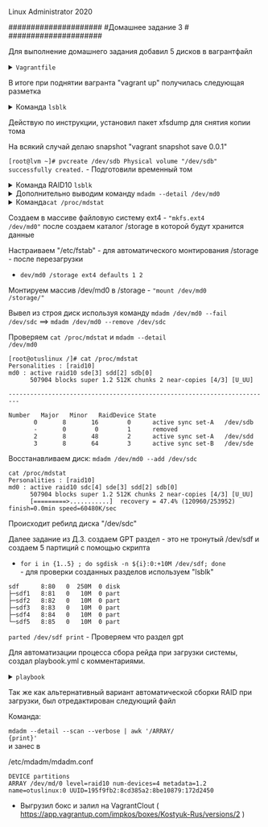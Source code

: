 Linux Administrator 2020

   #####################
   #Домашнее задание 3 #
   #####################

Для выполнение домашнего задания добавил 5 дисков в вагрантфайл

<details>
<summary><code>Vagrantfile</code></summary>

```
# -*- mode: ruby -*-
# vim: set ft=ruby :
home = ENV['HOME']
ENV["LC_ALL"] = "en_US.UTF-8"

MACHINES = {
  :lvm => {
        :box_name => "centos/7",
        :box_version => "1804.02",
        :ip_addr => '192.168.11.101',
    :disks => {
        :sata1 => {
            :dfile => home + '/VirtualBox VMs/sata1.vdi',
            :size => 10240,
            :port => 1
        },
        :sata2 => {
            :dfile => home + '/VirtualBox VMs/sata2.vdi',
            :size => 2048, # Megabytes
            :port => 2
        },
        :sata3 => {
            :dfile => home + '/VirtualBox VMs/sata3.vdi',
            :size => 1024, # Megabytes
            :port => 3
        },
        :sata4 => {
            :dfile => home + '/VirtualBox VMs/sata4.vdi',
            :size => 1024,
            :port => 4
        }
    }
  },
}

Vagrant.configure("2") do |config|

    config.vm.box_version = "1804.02"
    MACHINES.each do |boxname, boxconfig|
..
        config.vm.define boxname do |box|
..
            box.vm.box = boxconfig[:box_name]
            box.vm.host_name = boxname.to_s
..
            #box.vm.network "forwarded_port", guest: 3260, host: 3260+offset
..
            box.vm.network "private_network", ip: boxconfig[:ip_addr]
..
            box.vm.provider :virtualbox do |vb|
                    vb.customize ["modifyvm", :id, "--memory", "3256"]
                    needsController = false
            boxconfig[:disks].each do |dname, dconf|
                unless File.exist?(dconf[:dfile])
                  vb.customize ['createhd', '--filename', dconf[:dfile], '--variant', 'Fixed', '--size', dconf[:size]]
                                  needsController =  true
                            end
..
            end
                    if needsController == true
                       vb.customize ["storagectl", :id, "--name", "SATA", "--add", "sata" ]
                       boxconfig[:disks].each do |dname, dconf|
                           vb.customize ['storageattach', :id,  '--storagectl', 'SATA', '--port', dconf[:port], '--device', 0, '--type', 'hdd', '--medium', dconf[
                       end
                    end
            end

            box.vm.provision "ansible" do |ansible|
             ansible.compatibility_mode = "2.0"
               ansible.playbook = "playbook.yml"
       end

       end

    end                                                                                                                                                            
    end


```
</details>

  В итоге при поднятии вагранта "vagrant up" получилась следующая разметка



<details>
<summary>Команда <code>lsblk</code></summary>

```
[root@lvm ~]# lsblk
NAME                    MAJ:MIN RM  SIZE RO TYPE MOUNTPOINT
sda                       8:0    0   40G  0 disk 
├─sda1                    8:1    0    1M  0 part 
├─sda2                    8:2    0    1G  0 part /boot
└─sda3                    8:3    0   39G  0 part 
  ├─VolGroup00-LogVol00 253:0    0 37.5G  0 lvm  /
  └─VolGroup00-LogVol01 253:1    0  1.5G  0 lvm  [SWAP]
sdb                       8:16   0   10G  0 disk 
sdc                       8:32   0    2G  0 disk 
sdd                       8:48   0    1G  0 disk 
sde                       8:64   0    1G  0 disk 


```
</details>


Действую по инструкции, установил пакет xfsdump для снятия копии тома

На всякий случай делаю snapshot "vagrant snapshot save 0.0.1"


<code>[root@lvm ~]# pvcreate /dev/sdb
  Physical volume "/dev/sdb" successfully created.</code> - Подготовили временный том


<details>
<summary>Команда RAID10 <code>lsblk</code></summary>

```
[vagrant@otuslinux ~]$ lsblk
NAME   MAJ:MIN RM  SIZE RO TYPE   MOUNTPOINT
sda      8:0    0   40G  0 disk   
└─sda1   8:1    0   40G  0 part   /
 sdb      8:16   0  250M  0 disk   
 └─md0    9:0    0  496M  0 raid10 
 sdc      8:32   0  250M  0 disk   
 └─md0    9:0    0  496M  0 raid10 
 sdd      8:48   0  250M  0 disk   
 └─md0    9:0    0  496M  0 raid10 
 sde      8:64   0  250M  0 disk   
 └─md0    9:0    0  496M  0 raid10 
 sdf      8:80   0  250M  0 disk 
```
</details>

<details>
<summary>Дополнительно выводим команду <code>mdadm --detail /dev/md0</code></summary>

```
[root@otuslinux ~]# mdadm --detail /dev/md0
/dev/md0:
           Version : 1.2
     Creation Time : Sat May  9 16:46:36 2020
        Raid Level : raid10
        Array Size : 507904 (496.00 MiB 520.09 MB)
     Used Dev Size : 253952 (248.00 MiB 260.05 MB)
      Raid Devices : 4
     Total Devices : 4
       Persistence : Superblock is persistent

       Update Time : Sat May  9 22:41:36 2020
             State : clean 
    Active Devices : 4
   Working Devices : 4
    Failed Devices : 0
     Spare Devices : 0

            Layout : near=2
        Chunk Size : 512K

Consistency Policy : resync

              Name : otuslinux:0  (local to host otuslinux)
              UUID : 195f9fb2:8cd385a2:8be10879:172d2450
            Events : 23

    Number   Major   Minor   RaidDevice State
       0       8       16        0      active sync set-A   /dev/sdb
       1       8       32        1      active sync set-B   /dev/sdc
       2       8       48        2      active sync set-A   /dev/sdd
       3       8       64        3      active sync set-B   /dev/sde

```

</details>


<details>
<summary>Команда<code>cat /proc/mdstat</code></summary>

```
[root@otuslinux ~]# cat /proc/mdstat 
Personalities : [raid10] 
md0 : active raid10 sde[3] sdd[2] sdc[1] sdb[0]
      507904 blocks super 1.2 512K chunks 2 near-copies [4/4] [UUUU]

```

</details>


Создаем в массиве файловую систему ext4 - <code>"mkfs.ext4 /dev/md0"</code> после создаем каталог /storage в которой будут хранится данные

Настраиваем "/etc/fstab" - для автоматического монтирования /storage - после перезагрузки

- <code>dev/md0        /storage    ext4    defaults    1 2</code>

Монтируем массив /dev/md0 в  /storage  - <code>"mount /dev/md0 /storage/"</code>

Вывел из строя диск используя команду <code>mdadm /dev/md0 --fail /dev/sdc</code>  ==> <code>mdadm /dev/md0 --remove /dev/sdc</code>

Проверяем <code>cat /proc/mdstat</code> и  <code>mdadm --detail /dev/md0</code>


```
[root@otuslinux /]# cat /proc/mdstat
Personalities : [raid10] 
md0 : active raid10 sde[3] sdd[2] sdb[0]
      507904 blocks super 1.2 512K chunks 2 near-copies [4/3] [U_UU]

-------------------------------------------------------------------------

Number   Major   Minor   RaidDevice State
       0       8       16        0      active sync set-A   /dev/sdb
       -       0        0        1      removed
       2       8       48        2      active sync set-A   /dev/sdd
       3       8       64        3      active sync set-B   /dev/sde

```

Восстанавливаем диск:  <code>mdadm /dev/md0 --add /dev/sdc</code>

```
cat /proc/mdstat
Personalities : [raid10] 
md0 : active raid10 sdc[4] sde[3] sdd[2] sdb[0]
      507904 blocks super 1.2 512K chunks 2 near-copies [4/3] [U_UU]
      [=========>...........]  recovery = 47.4% (120960/253952) finish=0.0min speed=60480K/sec
```

Происходит ребилд диска "/dev/sdc"



Далее задание из Д.З. создаем GPT раздел - это не тронутый /dev/sdf и создаем 5 партиций с помощью скрипта

-  <code>for i in {1..5} ; do sgdisk -n ${i}:0:+10M /dev/sdf; done </code> - для проверки созданных разделов используем "lsblk"

```
sdf      8:80   0  250M  0 disk   
├─sdf1   8:81   0   10M  0 part   
├─sdf2   8:82   0   10M  0 part   
├─sdf3   8:83   0   10M  0 part   
├─sdf4   8:84   0   10M  0 part   
└─sdf5   8:85   0   10M  0 part

```
<code>parted /dev/sdf print</code> - Проверяем что раздел gpt

Для автоматизации процесса сбора рейда при загрузки системы, создал playbook.yml с комментариями.

<details>
<summary><code>playbook</code></summary>

```
- hosts: centos
  become: true
  tasks:
  - name: Add multiple repositories into the same file (1/2)
    yum_repository:
      name: epel
      description: EPEL YUM repo
      file: external_repos
      baseurl: https://download.fedoraproject.org/pub/epel/$releasever/$basearch/
      gpgcheck: no


  - name: install epel-release
    yum:
     name:
      - epel-release
     state: latest
    tags: install-packages

  - name: yum update
    yum:
      name: '*'
      state: latest


  - name: install packages
    yum:
     name:
       - mdadm
       - gdisk
       - wget
       - mc
       - screen
       - tmux
       - telnet
       - tcpdump
       - nano
       - git
       - sshpass
       - rsync
       - bc
       - ethtool
       - yum-utils
       - ncdu
       - htop
       - lsof
       - lshw
       - iotop
       - iftop
       - atop
       - bzip2
       - zip
       - unzip
       - bind-utils
       - sshfs
       - dmidecode
       - hdparm
       - smartmontools
       - traceroute
       - net-tools
       - bmon
       - vim
       - cloud-utils-growpart

     state: latest


  - name: "Добавляем диски /dev/sd[b-e] в рейд  10"
    shell: "mdadm --create /dev/md0 --level=10 --raid-devices=4 /dev/sd[b-e]"
    ignore_errors: yes
 
  - name: "Форматируем в файловую систему  ext4"
    shell: "mkfs.ext4 /dev/md0"
    ignore_errors: yes
    
  - name: "Создаем /storage"
    file:
      dest: /storage
      recurse: yes
      mode: 0644

  - name: "Добавляем данные в /etc/fstab"
    lineinfile: 
      path: /etc/fstab
      regexp: ''
      line: '/dev/md0        /storage    ext4    defaults    1 2'
    register: results
    tags: replace


  - name: "Монтируем рейд массив в  /storage"
    shell: mount /dev/md0 /storage/
    ignore_errors: yes


  - name: "Создаем GPT раздел и 5 партиций"
    shell: for i in {1..5} ; do sgdisk -n ${i}:0:+10M /dev/sdf; done
    register: results

```
</details>


Так же как альтернативный вариант автоматической сборки RAID при загрузки, был отредактирован следующий файл 

Команда:<summary><code>mdadm --detail --scan --verbose | awk '/ARRAY/ {print}'</code></summary>  и занес в 

/etc/mdadm/mdadm.conf


<summary><code>DEVICE partitions
ARRAY /dev/md/0 level=raid10 num-devices=4 metadata=1.2 name=otuslinux:0 UUID=195f9fb2:8cd385a2:8be10879:172d2450</code></summary>


- Выгрузил бокс и залил на VagrantClout ( https://app.vagrantup.com/impkos/boxes/Kostyuk-Rus/versions/2 )
